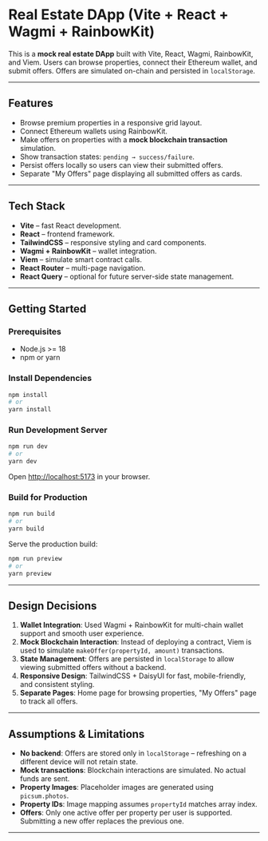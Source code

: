 # Real Estate DApp (Vite + React + Wagmi + RainbowKit)

This is a **mock real estate DApp** built with Vite, React, Wagmi, RainbowKit, and Viem. Users can browse properties, connect their Ethereum wallet, and submit offers. Offers are simulated on-chain and persisted in `localStorage`.

---

## Features

- Browse premium properties in a responsive grid layout.
- Connect Ethereum wallets using RainbowKit.
- Make offers on properties with a **mock blockchain transaction** simulation.
- Show transaction states: `pending → success/failure`.
- Persist offers locally so users can view their submitted offers.
- Separate "My Offers" page displaying all submitted offers as cards.

---

## Tech Stack

- **Vite** – fast React development.
- **React** – frontend framework.
- **TailwindCSS** – responsive styling and card components.
- **Wagmi + RainbowKit** – wallet integration.
- **Viem** – simulate smart contract calls.
- **React Router** – multi-page navigation.
- **React Query** – optional for future server-side state management.

---

## Getting Started

### Prerequisites

- Node.js >= 18
- npm or yarn

### Install Dependencies

```bash
npm install
# or
yarn install
```

### Run Development Server

```bash
npm run dev
# or
yarn dev
```

Open [http://localhost:5173](http://localhost:5173) in your browser.  

### Build for Production

```bash
npm run build
# or
yarn build
```

Serve the production build:

```bash
npm run preview
# or
yarn preview
```

---

## Design Decisions

1. **Wallet Integration**: Used Wagmi + RainbowKit for multi-chain wallet support and smooth user experience.
2. **Mock Blockchain Interaction**: Instead of deploying a contract, Viem is used to simulate `makeOffer(propertyId, amount)` transactions.
3. **State Management**: Offers are persisted in `localStorage` to allow viewing submitted offers without a backend.
4. **Responsive Design**: TailwindCSS + DaisyUI for fast, mobile-friendly, and consistent styling.
5. **Separate Pages**: Home page for browsing properties, "My Offers" page to track all offers.

---

## Assumptions & Limitations

- **No backend**: Offers are stored only in `localStorage` – refreshing on a different device will not retain state.
- **Mock transactions**: Blockchain interactions are simulated. No actual funds are sent.
- **Property Images**: Placeholder images are generated using `picsum.photos`.
- **Property IDs**: Image mapping assumes `propertyId` matches array index.
- **Offers**: Only one active offer per property per user is supported. Submitting a new offer replaces the previous one.

---


